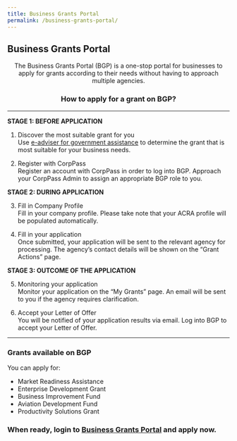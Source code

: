 ```yaml
---
title: Business Grants Portal
permalink: /business-grants-portal/
---
```


## Business Grants Portal

<center><p>The Business Grants Portal (BGP) is a one-stop portal for businesses to apply for grants according to their needs without having to approach multiple agencies.

<h3>How to apply for a grant on BGP?</h3></P></center>

***

**STAGE 1: BEFORE APPLICATION**

1.	Discover the most suitable grant for you<br>
Use <a href="https://ea-staging.l1t.molb.gov.sg/#/" target="_blank">e-adviser for government assistance</a> to determine the grant that is most suitable for 
your business needs.

2.	Register with CorpPass<br> 
Register an account with CorpPass in order to log into BGP. Approach your CorpPass Admin to assign an appropriate BGP role to you.

**STAGE 2: DURING APPLICATION**

3.	Fill in Company Profile<br>
Fill in your company profile. Please take note that your ACRA profile will be populated automatically. 

4.	Fill in your application<br>
Once submitted, your application will be sent to the relevant agency for processing. The agency’s contact details will be shown on the “Grant Actions” page.

**STAGE 3: OUTCOME OF THE APPLICATION**

5.	Monitoring your application<br>
Monitor your application on the “My Grants” page. An email will be sent to you if the agency requires clarification.

6.	Accept your Letter of Offer<br>
You will be notified of your application results via email. Log into BGP to accept your Letter of Offer.

***

### Grants available on BGP

You can apply for:

- Market Readiness Assistance 
- Enterprise Development Grant
- Business Improvement Fund
- Aviation Development Fund 
- Productivity Solutions Grant

### When ready, login to <a href="https://www.businessgrants.gov.sg/" target="_blank">Business Grants Portal</a> and apply now.

